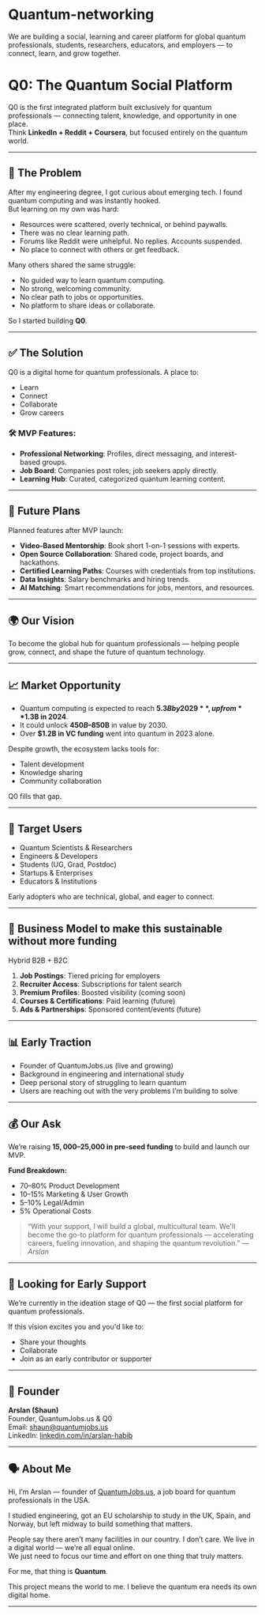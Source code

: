 # Quantum-networking
We are building a social, learning and career platform for global quantum professionals, students, researchers, educators, and employers — to connect, learn, and grow together.


# Q0: The Quantum Social Platform

Q0 is the first integrated platform built exclusively for quantum professionals — connecting talent, knowledge, and opportunity in one place.  
Think **LinkedIn + Reddit + Coursera**, but focused entirely on the quantum world.

---

## 🚩 The Problem

After my engineering degree, I got curious about emerging tech. I found quantum computing and was instantly hooked.  
But learning on my own was hard:
- Resources were scattered, overly technical, or behind paywalls.
- There was no clear learning path.
- Forums like Reddit were unhelpful. No replies. Accounts suspended.
- No place to connect with others or get feedback.

Many others shared the same struggle:
- No guided way to learn quantum computing.
- No strong, welcoming community.
- No clear path to jobs or opportunities.
- No platform to share ideas or collaborate.

So I started building **Q0**.

---

## ✅ The Solution

Q0 is a digital home for quantum professionals. A place to:
- Learn
- Connect
- Collaborate
- Grow careers

### 🛠️ MVP Features:
- **Professional Networking**: Profiles, direct messaging, and interest-based groups.
- **Job Board**: Companies post roles; job seekers apply directly.
- **Learning Hub**: Curated, categorized quantum learning content.

---

## 🚀 Future Plans

Planned features after MVP launch:
- **Video-Based Mentorship**: Book short 1-on-1 sessions with experts.
- **Open Source Collaboration**: Shared code, project boards, and hackathons.
- **Certified Learning Paths**: Courses with credentials from top institutions.
- **Data Insights**: Salary benchmarks and hiring trends.
- **AI Matching**: Smart recommendations for jobs, mentors, and resources.

---

## 🌍 Our Vision

To become the global hub for quantum professionals — helping people grow, connect, and shape the future of quantum technology.

---

## 📈 Market Opportunity

- Quantum computing is expected to reach **$5.3B by 2029**, up from **$1.3B in 2024**.
- It could unlock **$450B–$850B** in value by 2030.
- Over **$1.2B in VC funding** went into quantum in 2023 alone.

Despite growth, the ecosystem lacks tools for:
- Talent development
- Knowledge sharing
- Community collaboration

Q0 fills that gap.

---

## 🎯 Target Users

- Quantum Scientists & Researchers  
- Engineers & Developers  
- Students (UG, Grad, Postdoc)  
- Startups & Enterprises  
- Educators & Institutions

Early adopters who are technical, global, and eager to connect.

---

## 💸 Business Model to make this sustainable without more funding

Hybrid B2B + B2C

1. **Job Postings**: Tiered pricing for employers  
2. **Recruiter Access**: Subscriptions for talent search  
3. **Premium Profiles**: Boosted visibility (coming soon)  
4. **Courses & Certifications**: Paid learning (future)  
5. **Ads & Partnerships**: Sponsored content/events (future)

---

## 📊 Early Traction

- Founder of QuantumJobs.us (live and growing)  
- Background in engineering and international study  
- Deep personal story of struggling to learn quantum  
- Users are reaching out with the very problems I’m building to solve  

---

## 💰 Our Ask

We’re raising **$15,000–$25,000 in pre-seed funding** to build and launch our MVP.

**Fund Breakdown:**
- 70–80% Product Development  
- 10–15% Marketing & User Growth  
- 5–10% Legal/Admin  
- 5% Operational Costs

> “With your support, I will build a global, multicultural team. We'll become the go-to platform for quantum professionals — accelerating careers, fueling innovation, and shaping the quantum revolution.” — *Arslan*

---

## 🤝 Looking for Early Support

We’re currently in the ideation stage of Q0 — the first social platform for quantum professionals.

If this vision excites you and you'd like to:
- Share your thoughts
- Collaborate
- Join as an early contributor or supporter

---

## 👤 Founder

**Arslan (Shaun)**  
Founder, QuantumJobs.us & Q0  
Email: shaun@quantumjobs.us  
LinkedIn: [linkedin.com/in/arslan-habib](https://linkedin.com/in/arslan-habib)

---

## 🗣 About Me

Hi, I’m Arslan — founder of [QuantumJobs.us](https://www.quantumjobs.us), a job board for quantum professionals in the USA.

I studied engineering, got an EU scholarship to study in the UK, Spain, and Norway, but left midway to build something that matters.  

People say there aren’t many facilities in our country. I don’t care. We live in a digital world — we’re all equal online.  
We just need to focus our time and effort on one thing that truly matters.

For me, that thing is **Quantum**.

This project means the world to me. I believe the quantum era needs its own digital home.

---

